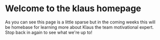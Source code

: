 # Welcome to the klaus homepage

As you can see this page is a little sparse but in the coming weeks this will be homebase for learning more about Klaus the team motivational expert. Stop back in again to see what we're up to!
